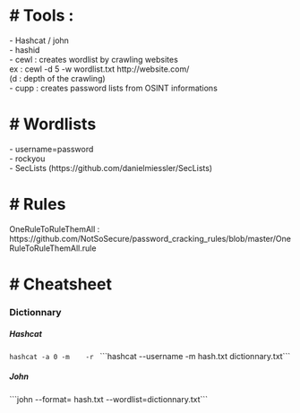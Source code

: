 <h1># Tools :</h1>  
- Hashcat / john <br/> 
- hashid  <br/>
- cewl : creates wordlist by crawling websites <br/>
ex : cewl -d 5 -w wordlist.txt http://website.com/  <br/>
(d : depth of the crawling)  <br/>
- cupp : creates password lists from OSINT informations  <br/>
  
<h1># Wordlists</h1>  
- username=password  <br/>
- rockyou  <br/>
- SecLists (https://github.com/danielmiessler/SecLists)  <br/>
    
<h1># Rules</h1>   
OneRuleToRuleThemAll : https://github.com/NotSoSecure/password_cracking_rules/blob/master/OneRuleToRuleThemAll.rule  <br/>
  
<h1># Cheatsheet</h1>  
<h3>Dictionnary</h3>  
<h5>Hashcat</h5>  
<code>hashcat -a 0 -m <hash_type> <hash> <wordlist> -r <rule></code>     
```hashcat --username -m <mode> hash.txt dictionnary.txt```  
<h5>John</h5>  
```john --format=<format> hash.txt --wordlist=dictionnary.txt```
